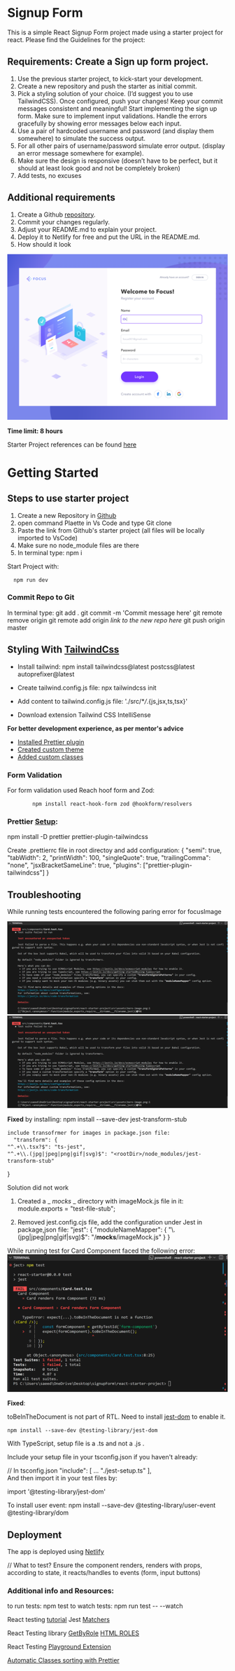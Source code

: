 # Signup Form

This is a simple React Signup Form project made using a starter project for react.
Please find the Guidelines for the project:

## Requirements: Create a Sign up form project.

1. Use the previous starter project, to kick-start your development.
2. Create a new repository and push the starter as initial commit.
3. Pick a styling solution of your choice. (I’d suggest you to use TailwindCSS). Once configured, push your changes! Keep your commit messages consistent and meaningful!
   Start implementing the sign up form. Make sure to implement input validations. Handle the errors gracefully by showing error messages below each input.
4. Use a pair of hardcoded username and password (and display them somewhere) to simulate the success output.
5. For all other pairs of username/password simulate error output. (display an error message somewhere for example).
6. Make sure the design is responsive (doesn’t have to be perfect, but it should at least look good and not be completely broken)
7. Add tests, no excuses

## Additional requirements

1. Create a Github [repository](https://github.com/).
2. Commit your changes regularly.
3. Adjust your README.md to explain your project.
4. Deploy it to Netlify for free and put the URL in the README.md.
5. How should it look

![Image Description](./src/assets/form-output.png)

**Time limit: 8 hours**

Starter Project references can be found [here](https://github.com/aimansae/react-starter-project)

# Getting Started

## Steps to use starter project

1. Create a new Repository in [Github](https://github.com/aimansae/react-signup-form)
2. open command Plaette in Vs Code and type Git clone
3. Paste the link from Github's starter project (all files will be locally imported to VsCode)
4. Make sure no node_module files are there
5. In terminal type:
   npm i

Start Project with:

      npm run dev

### Commit Repo to Git

In terminal type:
git add .
git commit -m 'Commit message here'
git remote remove origin
git remote add origin _link to the new repo here_
git push origin master

## Styling With [TailwindCss](https://tailwindcss.com/docs/guides/vite)

- Install tailwind:
  npm install tailwindcss@latest postcss@latest autoprefixer@latest

- Create tailwind.config.js file:
  npx tailwindcss init

- Add content to tailwind.config.js file:
  './src/\*_/_.{js,jsx,ts,tsx}'

- Download extension Tailwind CSS IntelliSense

**For better development experience, as per
mentor's advice**

- [Installed Prettier plugin](https://tailwindcss.com/docs/editor-setup#automatic-class-sorting-with-prettier)
- [Created custom theme](https://tailwindcss.com/docs/theme)
- [Added custom classes](https://tailwindcss.com/docs/adding-custom-styles)

### Form Validation

For form validation used Reach hoof form and Zod:

            npm install react-hook-form zod @hookform/resolvers

### Prettier [Setup](https://github.com/tailwindlabs/prettier-plugin-tailwindcss):

npm install -D prettier prettier-plugin-tailwindcss

Create .prettierrc file in root directoy and add configuration:
{
"semi": true,
"tabWidth": 2,
"printWidth": 100,
"singleQuote": true,
"trailingComma": "none",
"jsxBracketSameLine": true,
"plugins": ["prettier-plugin-tailwindcss"]
}

## Troubleshooting

While running tests encountered the following paring error for focusImage

![Image Error1](./src//assets/image-error1.PNG)
![Image Error2](./src//assets/image-error1.PNG)

**Fixed** by installing:
npm install --save-dev jest-transform-stub

    include transofrmer for images in package.json file:
      "transform": {
    "^.+\\.tsx?$": "ts-jest",
    "^.+\\.(jpg|jpeg|png|gif|svg)$": "<rootDir>/node_modules/jest-transform-stub"

}

Solution did not work

1. Created a \_ _mocks_ \_ directory with imageMock.js file in it:
   module.exports = "test-file-stub";

2. Removed jest.config.cjs file, add the configuration under Jest in package,json file:
   "jest": {
   "moduleNameMapper": {
   "\\.(jpg|jpeg|png|gif|svg)$": "<rootDir>/**mocks**/imageMock.js"
   }
   }

While running test for Card Component faced the following error:
![Jest Error](./src//assets/tobeindoc.PNG)

**Fixed**:

toBeInTheDocument is not part of RTL. Need to install [jest-dom](https://github.com/testing-library/jest-dom/) to enable it.

    npm install --save-dev @testing-library/jest-dom

With TypeScript, setup file is a .ts and not a .js .

Include your setup file in your tsconfig.json if you haven't already:

// In tsconfig.json
"include": [
...
"./jest-setup.ts"
],  
And then import it in your test files by:

import '@testing-library/jest-dom'

To install user event:
npm install --save-dev @testing-library/user-event @testing-library/dom

## Deployment

The app is deployed using [Netlify](https://as-react-signup-form.netlify.app/)

// What to test? Ensure the component renders, renders with props, according to state, it reacts/handles to events (form, input buttons)

### Additional info and Resources:

to run tests: npm test
to watch tests: npm run test -- --watch

React testing [tutorial](https://www.youtube.com/watch?v=2TkpBziqkRA&list=PLC3y8-rFHvwirqe1KHFCHJ0RqNuN61SJd&index=11)
Jest [Matchers](https://jestjs.io/docs/using-matchers)

React Testing library [GetByRole](https://testing-library.com/docs/queries/byrole)
[HTML ROLES](https://www.w3.org/TR/html-aria/#docconformance)

React Testing [Playground Extension](https://chromewebstore.google.com/detail/testing-playground/hejbmebodbijjdhflfknehhcgaklhano)

[Automatic Classes sorting with Prettier](https://tailwindcss.com/docs/editor-setup#automatic-class-sorting-with-prettier)

